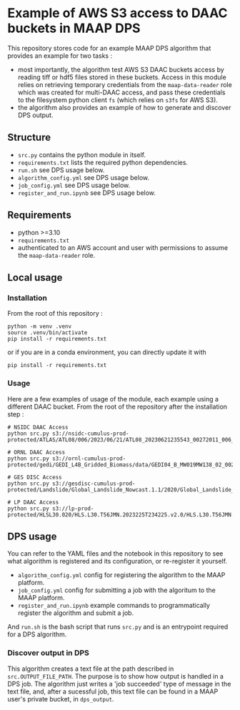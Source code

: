 # Example of AWS S3 access to DAAC buckets in MAAP DPS

This repository stores code for an example MAAP DPS algorithm that provides an example for two tasks : 
- most importantly, the algorithm test AWS S3 DAAC buckets access by reading tiff or hdf5 files stored in these buckets. Access in this module relies on retrieving temporary credentials from the `maap-data-reader` role which was created for multi-DAAC access, and pass these credentials to the filesystem python client `fs` (which relies on `s3fs` for AWS S3).
- the algorithm also provides an example of how to generate and discover DPS output. 

## Structure

- `src.py` contains the python module in itself.
- `requirements.txt` lists the required python dependencies. 
- `run.sh` see DPS usage below.
- `algorithm_config.yml` see DPS usage below. 
- `job_config.yml` see DPS usage below.
- `register_and_run.ipynb` see DPS usage below. 

## Requirements

- python >=3.10
- `requirements.txt`
- authenticated to an AWS account and user with permissions to assume the `maap-data-reader` role. 

## Local usage

### Installation

From the root of this repository :

```
python -m venv .venv
source .venv/bin/activate
pip install -r requirements.txt
```

or if you are in a conda environment, you can directly update it with 

```
pip install -r requirements.txt
```

### Usage

Here are a few examples of usage of the module, each example using a different DAAC bucket. From the root of the repository after the installation step : 

```
# NSIDC DAAC Access
python src.py s3://nsidc-cumulus-prod-protected/ATLAS/ATL08/006/2023/06/21/ATL08_20230621235543_00272011_006_01.h5

# ORNL DAAC Access
python src.py s3://ornl-cumulus-prod-protected/gedi/GEDI_L4B_Gridded_Biomass/data/GEDI04_B_MW019MW138_02_002_05_R01000M_PS.tif

# GES DISC Access
python src.py s3://gesdisc-cumulus-prod-protected/Landslide/Global_Landslide_Nowcast.1.1/2020/Global_Landslide_Nowcast_v1.1_20201231.tif

# LP DAAC Access
python src.py s3://lp-prod-protected/HLSL30.020/HLS.L30.T56JMN.2023225T234225.v2.0/HLS.L30.T56JMN.2023225T234225.v2.0.B11.tif
 ```

 ## DPS usage

You can refer to the YAML files and the notebook in this repository to see what algorithm is registered and its configuration, or re-register it yourself. 

- `algorithm_config.yml` config for registering the algorithm to the MAAP platform.
- `job_config.yml` config for submitting a job with the algoritum to the MAAP platform.
- `register_and_run.ipynb` example commands to programmatically register the algorithm and submit a job. 

And `run.sh` is the bash script that runs `src.py` and is an entrypoint required for a DPS algorithm.

### Discover output in DPS

This algorithm creates a text file at the path described in `src.OUTPUT_FILE_PATH`. The purpose is to show how output is handled in a DPS job. The algorithm just writes a 'job succeeded' type of message in the text file, and, after a sucessful job, this text file can be found in a MAAP user's private bucket, in `dps_output`. 